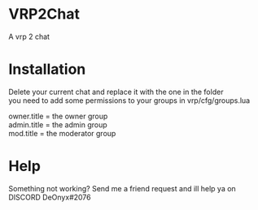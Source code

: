 # VRP2Chat
A vrp 2 chat
# Installation
Delete your current chat and replace it with the one in the folder <br>
you need to add some permissions to your groups in vrp/cfg/groups.lua

owner.title = the owner group <br>
admin.title = the admin group <br>
mod.title = the moderator group <br>

# Help
Something not working? Send me a friend request and ill help ya on DISCORD DeOnyx#2076
